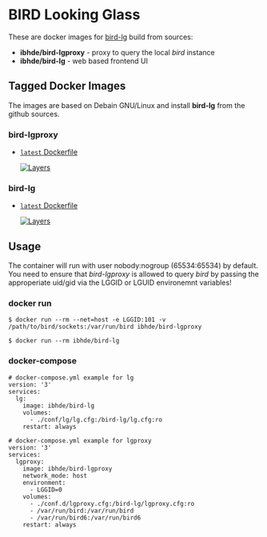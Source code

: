 # BIRD Looking Glass

These are docker images for [bird-lg](https://github.com/sileht/bird-lg) build from sources:
- **ibhde/bird-lgproxy** - proxy to query the local *bird* instance
- **ibhde/bird-lg** - web based frontend UI


## Tagged Docker Images

The images are based on Debain GNU/Linux and install **bird-lg** from the github sources.

### bird-lgproxy

* [`latest` Dockerfile](https://github.com/DE-IBH/bird-lg-docker/blob/master/bird-lgproxy/Dockerfile)

  [![Layers](https://images.microbadger.com/badges/image/ibhde/bird-lgproxy:latest.svg)](https://images.microbadger.com/badges/image/ibhde/bird-lgproxy:latest)

### bird-lg

* [`latest` Dockerfile](https://github.com/DE-IBH/bird-lg-docker/blob/master/bird-lg/Dockerfile)

  [![Layers](https://images.microbadger.com/badges/image/ibhde/bird-lg:latest.svg)](https://images.microbadger.com/badges/image/ibhde/bird-lg:latest)


## Usage

The container will run with user nobody:nogroup (65534:65534) by default. You need to ensure that *bird-lgproxy* is allowed to query *bird* by passing the approperiate uid/gid via the LGGID or LGUID environemnt variables!

### docker run

```
$ docker run --rm --net=host -e LGGID:101 -v /path/to/bird/sockets:/var/run/bird ibhde/bird-lgproxy
```

```
$ docker run --rm ibhde/bird-lg
```

### docker-compose

```
# docker-compose.yml example for lg
version: '3'
services:
  lg:
    image: ibhde/bird-lg
    volumes:
      - ./conf/lg/lg.cfg:/bird-lg/lg.cfg:ro
    restart: always
```

```
# docker-compose.yml example for lgproxy
version: '3'
services:
  lgproxy:
    image: ibhde/bird-lgproxy
    network_mode: host
    environment:
      - LGGID=0
    volumes:
      - ./conf.d/lgproxy.cfg:/bird-lg/lgproxy.cfg:ro
      - /var/run/bird:/var/run/bird
      - /var/run/bird6:/var/run/bird6
    restart: always

```
